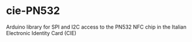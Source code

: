 # cie-PN532
Arduino library for SPI and I2C access to the PN532 NFC chip in the Italian Electronic Identity Card (CIE)
